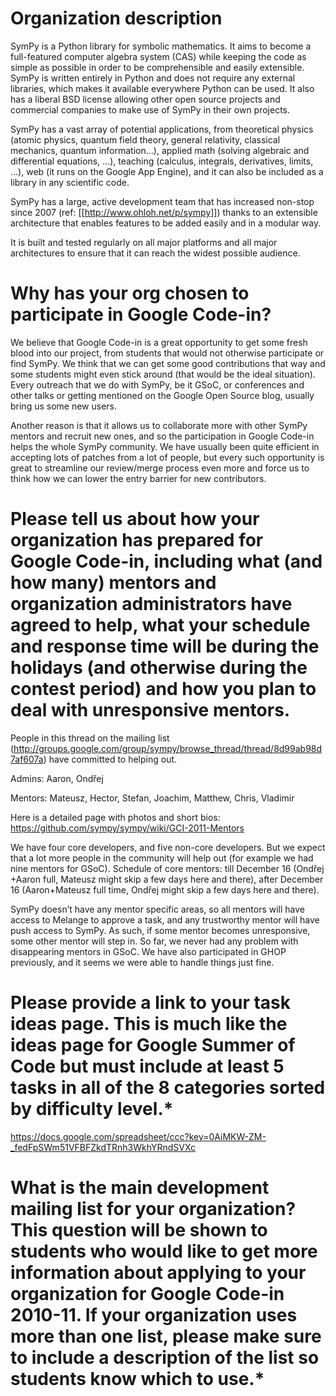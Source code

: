 # Organization description

SymPy is a Python library for symbolic mathematics. It aims to become a full-featured computer algebra system (CAS) while keeping the code as simple as possible in order to be comprehensible and easily extensible. SymPy is written entirely in Python and does not require any external libraries, which makes it available everywhere Python can be used. It also has a liberal BSD license allowing other open source projects and commercial companies to make use of SymPy in their own projects.

SymPy has a vast array of potential applications, from theoretical physics (atomic physics, quantum field theory, general relativity, classical mechanics, quantum information...), applied math (solving algebraic and differential equations, ...), teaching (calculus, integrals, derivatives, limits, ...), web (it runs on the Google App Engine), and it can also be included as a library in any scientific code.

SymPy has a large, active development team that has increased non-stop since 2007 (ref: [[http://www.ohloh.net/p/sympy]]) thanks to an extensible architecture that enables features to be added easily and in a modular way.

It is built and tested regularly on all major platforms and all major architectures to ensure that it can reach the widest possible audience.

# Why has your org chosen to participate in Google Code-in?

We believe that Google Code-in is a great opportunity to get some fresh blood into our project, from students that would not otherwise participate or find SymPy. We think that we can get some good contributions that way and some students might even stick around (that would be the ideal situation). Every outreach that we do with SymPy, be it GSoC, or conferences and other talks or getting mentioned on the Google Open Source blog, usually bring us some new users.

Another reason is that it allows us to collaborate more with other SymPy mentors and recruit new ones, and so the participation in Google Code-in helps the whole SymPy community.
We have usually been quite efficient in accepting lots of patches from a lot of people, but every such opportunity is great to streamline our review/merge process even more and force us to think how we can lower the entry barrier for new contributors.

# Please tell us about how your organization has prepared for Google Code-in, including what (and how many) mentors and organization administrators have agreed to help, what your schedule and response time will be during the holidays (and otherwise during the contest period) and how you plan to deal with unresponsive mentors.

People in this thread on the mailing list (http://groups.google.com/group/sympy/browse_thread/thread/8d99ab98d7af607a) have committed to helping out. 

Admins: Aaron, Ondřej

Mentors: Mateusz, Hector, Stefan, Joachim, Matthew, Chris, Vladimir

Here is a detailed page with photos and short bios: https://github.com/sympy/sympy/wiki/GCI-2011-Mentors

We have four core developers, and five non-core developers. But we expect that a lot more people in the community will help out (for example we had nine mentors for GSoC). Schedule of core mentors: till December 16 (Ondřej +Aaron full, Mateusz might skip a few days here and there), after December 16 (Aaron+Mateusz full time, Ondřej might skip a few days here and there).  

SymPy doesn’t have any mentor specific areas, so all mentors will have access to Melange to approve a task, and any trustworthy mentor will have push access to SymPy. As such, if some mentor becomes unresponsive, some other mentor will step in. So far, we never had any problem with disappearing mentors in GSoC. We have also participated in GHOP previously, and it seems we were able to handle things just fine.

# Please provide a link to your task ideas page. This is much like the ideas page for Google Summer of Code but must include at least 5 tasks in all of the 8 categories sorted by difficulty level.*

https://docs.google.com/spreadsheet/ccc?key=0AiMKW-ZM-_fedFpSWm51VFBFZkdTRnh3WkhYRndSVXc

# What is the main development mailing list for your organization? This question will be shown to students who would like to get more information about applying to your organization for Google Code-in 2010-11. If your organization uses more than one list, please make sure to include a description of the list so students know which to use.*
